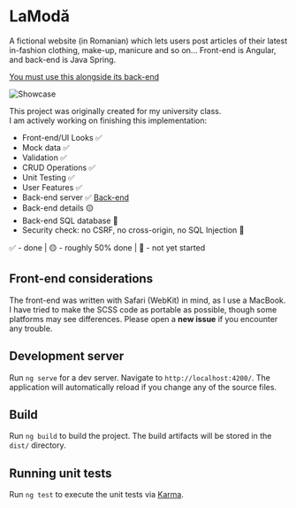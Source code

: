 # LaModă

A fictional website (in Romanian) which lets users post articles of their latest in-fashion clothing, make-up, manicure and so on... Front-end is Angular, and back-end is Java Spring.

[You must use this alongside its back-end](https://github.com/fishydarwin/LaModaBackend)

![Showcase](https://i.imgur.com/8BA3neN.png)

This project was originally created for my university class.  
I am actively working on finishing this implementation:
- Front-end/UI Looks ✅
- Mock data ✅
- Validation ✅
- CRUD Operations ✅
- Unit Testing ✅
- User Features ✅
- Back-end server ✅ [Back-end](https://github.com/fishydarwin/LaModaBackend)
- Back-end details 🟡
- Back-end SQL database 🔴
- Security check: no CSRF, no cross-origin, no SQL Injection 🔴

✅ - done | 🟡 - roughly 50% done | 🔴 - not yet started

## Front-end considerations

The front-end was written with Safari (WebKit) in mind, as I use a MacBook. I have tried to make the SCSS code as portable as possible, though some platforms may see differences. Please open a **new issue** if you encounter any trouble.

## Development server

Run `ng serve` for a dev server. Navigate to `http://localhost:4200/`. The application will automatically reload if you change any of the source files.

## Build

Run `ng build` to build the project. The build artifacts will be stored in the `dist/` directory.

## Running unit tests

Run `ng test` to execute the unit tests via [Karma](https://karma-runner.github.io).
